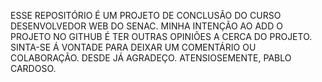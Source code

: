 ESSE REPOSITÓRIO É UM PROJETO DE CONCLUSÃO DO CURSO DESENVOLVEDOR WEB DO SENAC.
MINHA INTENÇÃO AO ADD O PROJETO NO GITHUB É TER OUTRAS OPINIÕES A CERCA DO PROJETO. SINTA-SE Á VONTADE PARA DEIXAR UM COMENTÁRIO OU COLABORAÇÃO.
DESDE JÁ AGRADEÇO.
ATENSIOSEMENTE,
PABLO CARDOSO.
